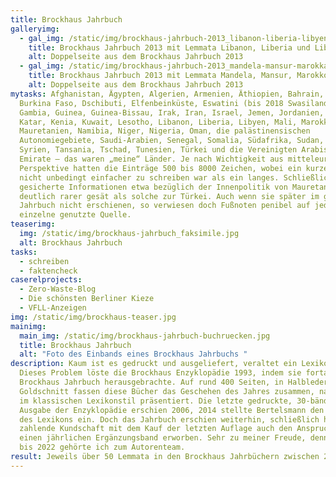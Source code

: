 ```yaml
---
title: Brockhaus Jahrbuch
galleryimg:
  - gal_img: /static/img/brockhaus-jahrbuch-2013_libanon-liberia-libyen.jpg
    title: Brockhaus Jahrbuch 2013 mit Lemmata Libanon, Liberia und Libyen
    alt: Doppelseite aus dem Brockhaus Jahrbuch 2013
  - gal_img: /static/img/brockhaus-jahrbuch-2013_mandela-mansur-marokka-mauretanien.jpg
    title: Brockhaus Jahrbuch 2013 mit Lemmata Mandela, Mansur, Marokko, Mauretanien
    alt: Doppelseite aus dem Brockhaus Jahrbuch 2013
mytasks: Afghanistan, Ägypten, Algerien, Armenien, Äthiopien, Bahrain, Brunei,
  Burkina Faso, Dschibuti, Elfenbeinküste, Eswatini (bis 2018 Swasiland),
  Gambia, Guinea, Guinea-Bissau, Irak, Iran, Israel, Jemen, Jordanien, Kamerun,
  Katar, Kenia, Kuwait, Lesotho, Libanon, Liberia, Libyen, Mali, Marokko,
  Mauretanien, Namibia, Niger, Nigeria, Oman, die palästinensischen
  Autonomiegebiete, Saudi-Arabien, Senegal, Somalia, Südafrika, Sudan, Südsudan,
  Syrien, Tansania, Tschad, Tunesien, Türkei und die Vereinigten Arabischen
  Emirate – das waren „meine“ Länder. Je nach Wichtigkeit aus mitteleuropäischer
  Perspektive hatten die Einträge 500 bis 8000 Zeichen, wobei ein kurzes Lemma
  nicht unbedingt einfacher zu schreiben war als ein langes. Schließlich sind
  gesicherte Informationen etwa bezüglich der Innenpolitik von Mauretanien
  deutlich rarer gesät als solche zur Türkei. Auch wenn sie später im gedruckten
  Jahrbuch nicht erschienen, so verwiesen doch Fußnoten penibel auf jede
  einzelne genutzte Quelle.
teaserimg:
  img: /static/img/brockhaus-jahrbuch_faksimile.jpg
  alt: Brockhaus Jahrbuch
tasks:
  - schreiben
  - faktencheck
caserelprojects:
  - Zero-Waste-Blog
  - Die schönsten Berliner Kieze
  - VFLL-Anzeigen
img: /static/img/brockhaus-teaser.jpg
mainimg:
  main_img: /static/img/brockhaus-jahrbuch-buchruecken.jpg
  title: Brockhaus Jahrbuch
  alt: "Foto des Einbands eines Brockhaus Jahrbuchs "
description: Kaum ist es gedruckt und ausgeliefert, veraltet ein Lexikon schon.
  Dieses Problem löste die Brockhaus Enzyklopädie 1993, indem sie fortan ein
  Brockhaus Jahrbuch herausgebrachte. Auf rund 400 Seiten, in Halbleder und mit
  Goldschnitt fassen diese Bücher das Geschehen des Jahres zusammen, natürlich
  im klassischen Lexikonstil präsentiert. Die letzte gedruckte, 30-bändige
  Ausgabe der Enzyklopädie erschien 2006, 2014 stellte Bertelsmann den Vertrieb
  des Lexikons ein. Doch das Jahrbuch erschien weiterhin, schließlich hatte die
  zahlende Kundschaft mit dem Kauf der letzten Auflage auch den Anspruch auf
  einen jährlichen Ergänzungsband erworben. Sehr zu meiner Freude, denn von 2011
  bis 2022 gehörte ich zum Autorenteam.
result: Jeweils über 50 Lemmata in den Brockhaus Jahrbüchern zwischen 2011 und 2022
---
```

